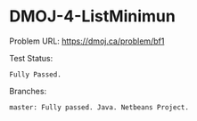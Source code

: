 # DMOJ-4-ListMinimun

Problem URL:
    https://dmoj.ca/problem/bf1
    
Test Status:
    
    Fully Passed.
    
Branches:

    master: Fully passed. Java. Netbeans Project.
